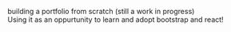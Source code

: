 building a portfolio from scratch (still a work in progress)<br>
Using it as an oppurtunity to learn and adopt bootstrap and react!


